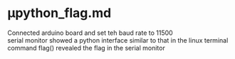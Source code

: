# μpython_flag.md

Connected arduino board and set teh baud rate to 11500<br>
serial monitor showed a python interface similar to that in the linux terminal
command flag() revealed the flag in the serial monitor 
